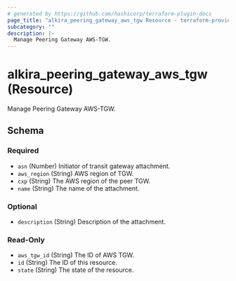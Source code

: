 ```yaml
---
# generated by https://github.com/hashicorp/terraform-plugin-docs
page_title: "alkira_peering_gateway_aws_tgw Resource - terraform-provider-alkira"
subcategory: ""
description: |-
  Manage Peering Gateway AWS-TGW.
---
```


# alkira_peering_gateway_aws_tgw (Resource)

Manage Peering Gateway AWS-TGW.



<!-- schema generated by tfplugindocs -->
## Schema

### Required

- `asn` (Number) Initiator of transit gateway attachment.
- `aws_region` (String) AWS region of TGW.
- `cxp` (String) The AWS region of the peer TGW.
- `name` (String) The name of the attachment.

### Optional

- `description` (String) Description of the attachment.

### Read-Only

- `aws_tgw_id` (String) The ID of AWS TGW.
- `id` (String) The ID of this resource.
- `state` (String) The state of the resource.
